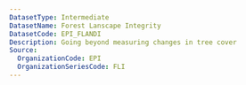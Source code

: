 ```yaml
---
DatasetType: Intermediate
DatasetName: Forest Lanscape Integrity
DatasetCode: EPI_FLANDI
Description: Going beyond measuring changes in tree cover
Source:
  OrganizationCode: EPI
  OrganizationSeriesCode: FLI
---
```

